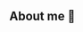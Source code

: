 ## About me 👋

<!--
**Mike8083/Mike8083** is a ✨ _special_ ✨ repository because its `README.md` (this file) appears on your GitHub profile.

Here are some ideas to get you started:

- 🔭 I’m currently working on a Project
- 🌱 I’m currently learning the skills from GIT
- 👯 I’m looking to collaborate on Git and GitHub

- 💬 Ask me about my freetime

- ⚡ Fun fact: im intersested at Computers
